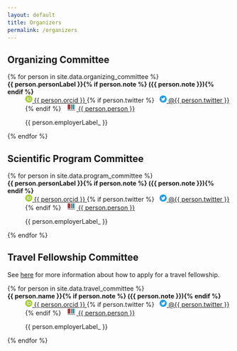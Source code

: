 ```yaml
---
layout: default
title: Organizers
permalink: /organizers
---
```


## Organizing Committee

<dl>
{% for person in site.data.organizing_committee %}
<dt>
    <strong>{{ person.personLabel }}{% if person.note %} ({{ person.note }}){% endif %}</strong>
</dt>
<dd>
    <a href="https://bioregistry.io/orcid:{{ person.orcid }}">
        <img alt="ORCiD logo" src="img/icons/orcid.svg" style="max-height: 1rem; vertical-align: center;">
        {{ person.orcid }}
    </a>
    {% if person.twitter %}
    <a href="https://twitter.com/{{ person.twitter }}" style="margin: 0 0.5rem;">
        <img alt="Twitter logo" src="img/icons/twitter.svg" style="max-height: 1rem; vertical-align: center;">
        @{{ person.twitter }}
    </a>
    {% endif %}
    <a href="https://bioregistry.io/wikidata:{{ person.person }}?provider=scholia" style="margin: 0 0.5rem;">
        <img alt="Wikidata logo" src="img/icons/wikidata.svg" style="max-height: 1rem; vertical-align: center;">
        {{ person.person }}
    </a>
    <p>{{ person.employerLabel_ }}</p>
</dd>
{% endfor %}
</dl>

## Scientific Program Committee

<dl>
{% for person in site.data.program_committee %}
<dt>
    <strong>{{ person.personLabel }}{% if person.note %} ({{ person.note }}){% endif %}</strong>
</dt>
<dd>
    <a href="https://bioregistry.io/orcid:{{ person.orcid }}">
        <img alt="ORCiD logo" src="img/icons/orcid.svg" style="max-height: 1rem; vertical-align: center;">
        {{ person.orcid }}
    </a>
    {% if person.twitter %}
    <a href="https://twitter.com/{{ person.twitter }}" style="margin: 0 0.5rem;">
        <img alt="Twitter logo" src="img/icons/twitter.svg" style="max-height: 1rem; vertical-align: center;">
        @{{ person.twitter }}
    </a>
    {% endif %}
    <a href="https://bioregistry.io/wikidata:{{ person.person }}?provider=scholia" style="margin: 0 0.5rem;">
        <img alt="Wikidata logo" src="img/icons/wikidata.svg" style="max-height: 1rem; vertical-align: center;">
        {{ person.person }}
    </a>
    <p>{{ person.employerLabel_ }}</p>
</dd>
{% endfor %}
</dl>

## Travel Fellowship Committee

See [here](https://www.biocuration.org/travel-fellowship/) for more information about how to apply for a travel
fellowship.

<dl>
{% for person in site.data.travel_committee %}
<dt>
    <strong>{{ person.name }}{% if person.note %} ({{ person.note }}){% endif %}</strong>
</dt>
<dd>
    <a href="https://bioregistry.io/orcid:{{ person.orcid }}">
        <img alt="ORCiD logo" src="img/icons/orcid.svg" style="max-height: 1rem; vertical-align: center;">
        {{ person.orcid }}
    </a>
    {% if person.twitter %}
    <a href="https://twitter.com/{{ person.twitter }}" style="margin: 0 0.5rem;">
        <img alt="Twitter logo" src="img/icons/twitter.svg" style="max-height: 1rem; vertical-align: center;">
        @{{ person.twitter }}
    </a>
    {% endif %}
    <a href="https://bioregistry.io/wikidata:{{ person.person }}?provider=scholia" style="margin: 0 0.5rem;">
        <img alt="Wikidata logo" src="img/icons/wikidata.svg" style="max-height: 1rem; vertical-align: center;">
        {{ person.person }}
    </a>
    <p>{{ person.employerLabel_ }}</p>
</dd>
{% endfor %}
</dl>
